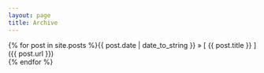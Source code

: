 ```yaml
---
layout: page
title: Archive
---
```


<!-- {% include filter_by_tag.html %} -->

{% for post in site.posts %}{{ post.date | date_to_string }} &raquo; [ {{ post.title }} ]({{ post.url }})  
{% endfor %}
